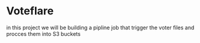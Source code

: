 # Voteflare
in this project we will be building a pipline job that trigger the voter files and procces them into S3 buckets
